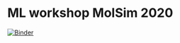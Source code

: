 # ML workshop MolSim 2020

[![Binder](https://mybinder.org/badge_logo.svg)](https://mybinder.org/v2/gh/kjappelbaum/ml_molsim2020.git/master)


